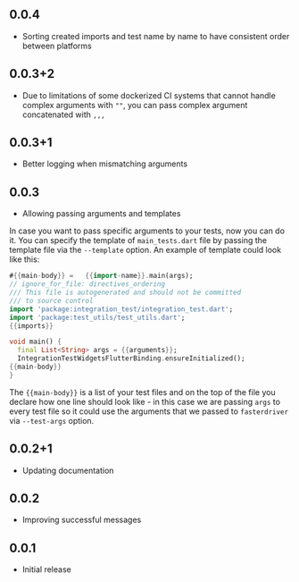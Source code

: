 ## 0.0.4
* Sorting created imports and test name by name to have consistent order between platforms

## 0.0.3+2
* Due to limitations of some dockerized CI systems that cannot handle complex
arguments with `""`, you can pass complex argument concatenated with `,,,`

## 0.0.3+1
* Better logging when mismatching arguments

## 0.0.3
* Allowing passing arguments and templates

In case you want to pass specific arguments to your tests, now you can do it.
You can specify the template of `main_tests.dart` file by passing the template file
via the `--template` option. An example of template could look like this:
```dart
#{{main-body}} =   {{import-name}}.main(args);
// ignore_for_file: directives_ordering
/// This file is autogenerated and should not be committed
/// to source control
import 'package:integration_test/integration_test.dart';
import 'package:test_utils/test_utils.dart';
{{imports}}

void main() {
  final List<String> args = {{arguments}};
  IntegrationTestWidgetsFlutterBinding.ensureInitialized();
{{main-body}}
}
```
The `{{main-body}}` is a list of your test files and on the top of the file
you declare how one line should look like - in this case we are passing `args`
to every test file so it could use the arguments that we passed to
`fasterdriver` via `--test-args` option.

## 0.0.2+1
* Updating documentation

## 0.0.2

* Improving successful messages

## 0.0.1

* Initial release
